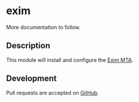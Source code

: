 # exim

More documentation to follow.

## Description

This module will install and configure the [Exim MTA](https://www.exim.org/).

## Development

Pull requests are accepted on [GitHub](https://github.com/kcl-nmssys/puppet-exim).
